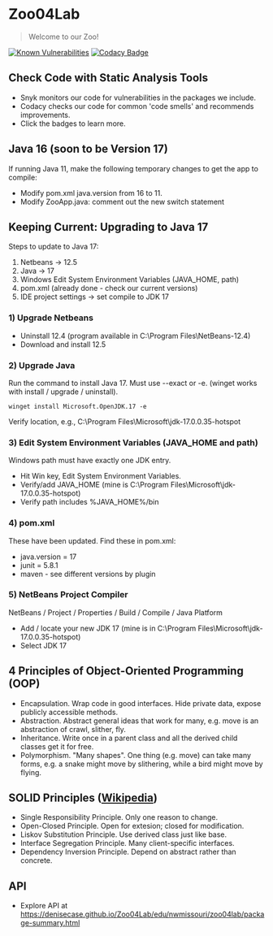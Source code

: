 # Zoo04Lab

> Welcome to our Zoo! 

[![Known Vulnerabilities](https://snyk.io/test/github/denisecase/Zoo04Lab/badge.svg)](https://snyk.io/test/github/denisecase/Zoo04Lab)
[![Codacy Badge](https://app.codacy.com/project/badge/Grade/62545caa0c744a12a7f3995641b73766)](https://www.codacy.com/gh/denisecase/Zoo04Lab/dashboard?utm_source=github.com&amp;utm_medium=referral&amp;utm_content=denisecase/Zoo04Lab&amp;utm_campaign=Badge_Grade)

## Check Code with Static Analysis Tools

- Snyk monitors our code for vulnerabilities in the packages we include.
- Codacy checks our code for common 'code smells' and recommends improvements.
- Click the badges to learn more. 

## Java 16 (soon to be Version 17)

If running Java 11, make the following temporary changes to get the app to compile:

- Modify pom.xml java.version from 16 to 11.
- Modify ZooApp.java: comment out the new switch statement 

## Keeping Current: Upgrading to Java 17

Steps to update to Java 17:

1. Netbeans -> 12.5 
2. Java -> 17 
3. Windows Edit System Environment Variables (JAVA_HOME, path)
4. pom.xml (already done - check our current versions)
5. IDE project settings -> set compile to JDK 17

### 1) Upgrade Netbeans

- Uninstall 12.4 (program available in C:\Program Files\NetBeans-12.4)
- Download and install 12.5

### 2) Upgrade Java

Run the command to install Java 17. Must use --exact or -e.
(winget works with install / upgrade / uninstall).

```
winget install Microsoft.OpenJDK.17 -e
```

Verify location, e.g., C:\Program Files\Microsoft\jdk-17.0.0.35-hotspot

### 3) Edit System Environment Variables (JAVA_HOME and path)

Windows path must have exactly one JDK entry.

- Hit Win key, Edit System Environment Variables. 
- Verify/add JAVA_HOME (mine is C:\Program Files\Microsoft\jdk-17.0.0.35-hotspot)
- Verify path includes %JAVA_HOME%/bin

### 4) pom.xml  

These have been updated. Find these in pom.xml:

- java.version = 17
- junit = 5.8.1
- maven - see different versions by plugin

### 5) NetBeans Project Compiler

NetBeans / Project / Properties  / Build / Compile / Java Platform

- Add / locate your new JDK 17 (mine is in  C:\Program Files\Microsoft\jdk-17.0.0.35-hotspot)
- Select JDK 17

## 4 Principles of Object-Oriented Programming (OOP)

- Encapsulation. Wrap code in good interfaces. Hide private data, expose publicly accessible methods.
- Abstraction. Abstract general ideas that work for many, e.g. move is an abstraction of crawl, slither, fly.
- Inheritance. Write once in a parent class and all the derived child classes get it for free.
- Polymorphism. "Many shapes". One thing (e.g. move) can take many forms, e.g. a snake might move by slithering, while a bird might move by flying. 

## SOLID Principles ([Wikipedia](https://en.wikipedia.org/wiki/SOLID))

- Single Responsibility Principle. Only one reason to change.
- Open-Closed Principle. Open for extesion; closed for modification.
- Liskov Substitution Principle. Use derived class just like base.
- Interface Segregation Principle. Many client-specific interfaces.
- Dependency Inversion Principle. Depend on abstract rather than concrete.

## API

- Explore API at <https://denisecase.github.io/Zoo04Lab/edu/nwmissouri/zoo04lab/package-summary.html>
